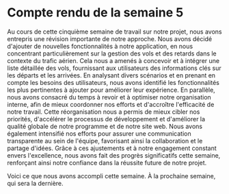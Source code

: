 # Compte rendu de la semaine 5


Au cours de cette cinquième semaine de travail sur notre projet, nous avons entrepris une révision importante de notre approche. Nous avons décidé d'ajouter de nouvelles fonctionnalités à notre application, en nous concentrant particulièrement sur la gestion des vols et des retards dans le contexte du trafic aérien. Cela nous a amenés à concevoir et à intégrer une liste détaillée des vols, fournissant aux utilisateurs des informations clés sur les départs et les arrivées. En analysant divers scénarios et en prenant en compte les besoins des utilisateurs, nous avons identifié les fonctionnalités les plus pertinentes à ajouter pour améliorer leur expérience. En parallèle, nous avons consacré du temps à revoir et à optimiser notre organisation interne, afin de mieux coordonner nos efforts et d'accroître l'efficacité de notre travail. Cette réorganisation nous a permis de mieux cibler nos priorités, d'accélérer le processus de développement et d'améliorer la qualité globale de notre programme et de notre site web. Nous avons également intensifié nos efforts pour assurer une communication transparente au sein de l'équipe, favorisant ainsi la collaboration et le partage d'idées. Grâce à ces ajustements et à notre engagement constant envers l'excellence, nous avons fait des progrès significatifs cette semaine, renforçant ainsi notre confiance dans la réussite future de notre projet.

Voici ce que nous avons accompli cette semaine.
À la prochaine semaine, qui sera la dernière.
